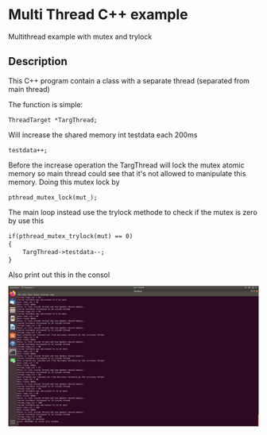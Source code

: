 # Multi Thread C++ example
Multithread example with mutex and trylock

## Description

This C++ program contain a class with a separate thread (separated from main thread)

The function is simple:

    ThreadTarget *TargThread;
    
Will increase the shared memory int testdata each 200ms
    
    testdata++;

Before the increase operation the TargThread will lock the mutex atomic memory so main thread could see that it's not allowed to manipulate this memory.
Doing this mutex lock by 

    pthread_mutex_lock(mut_);

The main loop instead use the trylock methode to check if the mutex is zero by use this

    if(pthread_mutex_trylock(mut) == 0)
    {
        TargThread->testdata--;
    }
 
 Also print out this in the consol

![](Multi_Thread_example2.png)
